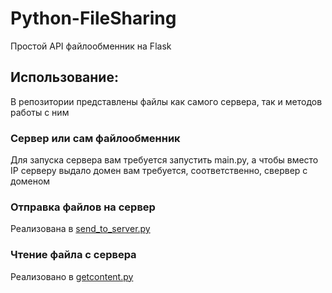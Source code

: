 # Python-FileSharing
Простой API файлообменник на Flask

## Использование:
В репозитории представлены файлы как самого сервера, так и методов работы с ним

### Сервер или сам файлообменник
Для запуска сервера вам требуется запустить main.py, а чтобы вместо IP серверу выдало домен вам требуется, соответственно, свервер с доменом

### Отправка файлов на сервер
Реализована в [send_to_server.py](https://github.com/httpshotmaker/Python-FileSharing/blob/main/send_to_server.py)

### Чтение файла с сервера
Реализовано в [getcontent.py](https://github.com/httpshotmaker/Python-FileSharing/blob/main/getcontent.py)
